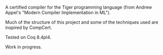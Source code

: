 A certified compiler for the Tiger programming language (from Andrew Appel's
"Modern Compiler Implementation in ML").

Much of the structure of this project and some of the techniques used
are inspired by CompCert.

Tested on Coq 8.4pl4.

Work in progress.
